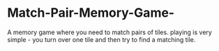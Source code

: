 # Match-Pair-Memory-Game-
A memory game where you need to match pairs of tiles. playing is very simple - you turn over one tile and then try to find a matching tile.
